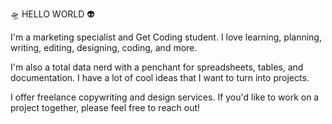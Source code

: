 🛸 HELLO WORLD 👽

I'm a marketing specialist and Get Coding student. I love learning, planning, writing, editing, designing, coding, and more. 

I'm also a total data nerd with a penchant for spreadsheets, tables, and documentation. I have a lot of cool ideas that I want to turn into projects.

I offer freelance copywriting and design services. If you'd like to work on a project together, please feel free to reach out!
